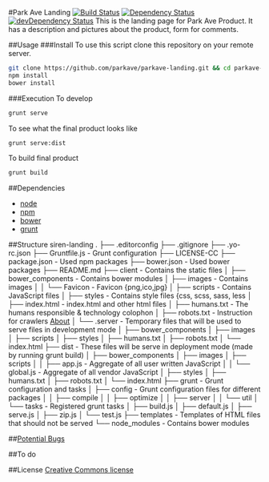 #Park Ave Landing [![Build Status](https://travis-ci.org/parkave/parkave-landing.svg)](https://travis-ci.org/parkave/parkave-landing) [![Dependency Status](https://david-dm.org//parkave/parkave-landing.svg)](https://david-dm.org/parkave/parkave-landing) [![devDependency Status](https://david-dm.org/parkave/parkave-landing/dev-status.svg)](https://david-dm.org//parkave/parkave-landing#info=devDependencies)
This is the landing page for Park Ave Product. It has a description and pictures about the product, form for comments.

##Usage
###Install
To use this script clone this repository on your remote server.
```bash
git clone https://github.com/parkave/parkave-landing.git && cd parkave-landing
npm install
bower install
```
###Execution
To develop
```bash
grunt serve
```
To see what the final product looks like
```bash
grunt serve:dist
```
To build final product
```bash
grunt build
```

##Dependencies
* [node](http://nodejs.org)
* [npm](https://www.npmjs.com)
* [bower](https://github.com/bower/bower)
* [grunt](http://gruntjs.com)

##Structure
    siren-landing
    .
    ├── .editorconfig
    ├── .gitignore
    ├── .yo-rc.json
    ├── Gruntfile.js                - Grunt configuration
    ├── LICENSE-CC
    ├── package.json                - Used npm packages
    ├── bower.json                  - Used bower packages
    ├── README.md
    ├── client                      - Contains the static files
    │   ├── bower_components        - Contains bower modules
    │   ├── images                  - Contains images
    │   │   └── Favicon             - Favicon {png,ico,jpg} 
    │   ├── scripts                 - Contains JavaScript files
    │   ├── styles                  - Contains style files {css, scss, sass, less
    │   ├── index.html              - index.html and other html files
    │   ├── humans.txt              - The humans responsible & technology colophon
    │   ├── robots.txt              - Instruction for crawlers [About](www.robotstxt.org/)
    │   └── .server                 - Temporary files that will be used to serve files in development mode
    │       ├── bower_components
    │       ├── images
    │       ├── scripts
    │       ├── styles
    │       ├── humans.txt
    │       ├── robots.txt
    │       └── index.html
    ├── dist                        - These files will be serve in deployment mode (made by running grunt build)
    │   ├── bower_components
    │   ├── images
    │   ├── scripts
    │   │   ├── app.js              - Aggregate of all user written JavaScript
    │   │   └── global.js           - Aggregate of all vendor JavaScript
    │   ├── styles
    │   ├── humans.txt
    │   ├── robots.txt
    │   └── index.html
    ├── grunt                       - Grunt configuration and tasks
    │   ├── config                  - Grunt configuration files for different packages
    │   │   ├── compile
    │   │   ├── optimize
    │   │   ├── server
    │   │   └── util
    │   └── tasks                   - Registered grunt tasks
    │       ├── build.js
    │       ├── default.js
    │       ├── serve.js
    │       ├── zip.js
    │       └── test.js
    ├── templates                   - Templates of HTML files that should not be served
    └── node_modules                - Contains bower modules

##[Potential Bugs](https://github.com/parkave/parkave-landing/issues)

##To do

##License
[Creative Commons license](http://creativecommons.org/licenses/by/4.0/)
